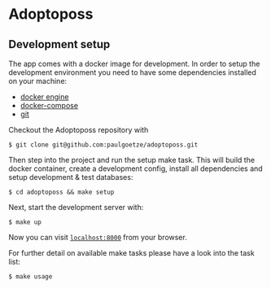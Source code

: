 # Adoptoposs

## Development setup

The app comes with a docker image for development. 
In order to setup the development environment you need to have some dependencies installed on your machine:

- [docker engine](https://docs.docker.com/install/)
- [docker-compose](https://docs.docker.com/compose/install/)
- [git](https://git-scm.com/downloads)

Checkout the Adoptoposs repository with

```
$ git clone git@github.com:paulgoetze/adoptoposs.git
```

Then step into the project and run the setup make task. This will build the docker container, create a development config, install all dependencies and setup development & test databases:

```
$ cd adoptoposs && make setup
```

Next, start the development server with:

```
$ make up
```

Now you can visit [`localhost:8000`](http://localhost:8000) from your browser.


For further detail on available make tasks please have a look into the task list:

```
$ make usage
```
